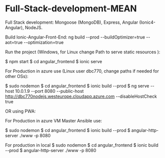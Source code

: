 # Full-Stack-development-MEAN
Full Stack development: Mongoose (MongoDB), Express, Angular (Ionic4-Angular), NodeJS.

Build Ionic-Angular-Front-End:
ng build --prod --buildOptimizer=true --aot=true --optimization=true

Run the project (Windows, for Linux change Path to serve static resources ):

  $ npm start
  $ cd angular_frontend
  $ ionic serve

For Production in azure use (Linux user dbc770, change paths if needed for other OSs):

  $ sudo nodemon
  $ cd angular_frontend
  $ ionic build --prod
  $ ng serve --host 10.0.1.9 --port 8080 --public-host http://dbc770nodejs.westeurope.cloudapp.azure.com --disableHostCheck true


OR using PWA:

For Production in azure VM Master Ansible use:

$ sudo nodemon
$ cd angular_frontend
$ ionic build --prod
$ angular-http-server ./www -p 8080


For production in local
$ sudo nodemon
$ cd angular_frontend
$ ionic build --prod
$ angular-http-server ./www -p 8080

